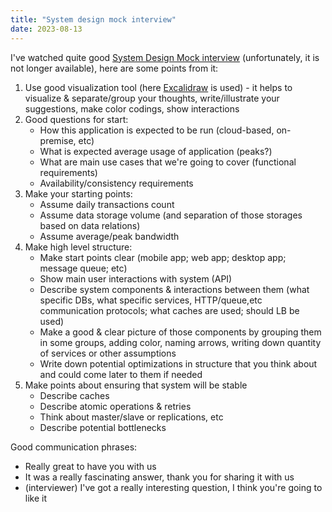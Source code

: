 ```yaml
---
title: "System design mock interview"
date: 2023-08-13
---
```


I've watched quite good [System Design Mock interview](https://www.youtube.com/watch?v=JWkyxKHItx4) (unfortunately, it is not longer available), here are some points from it:

1. Use good visualization tool (here [Excalidraw](https://excalidraw.com/) is used) - it helps to visualize & separate/group your thoughts, write/illustrate your suggestions, make color codings, show interactions
2. Good questions for start:
    - How this application is expected to be run (cloud-based, on-premise, etc)
    - What is expected average usage of application (peaks?)
    - What are main use cases that we're going to cover (functional requirements)
    - Availability/consistency requirements 
3. Make your starting points:
    - Assume daily transactions count
    - Assume data storage volume (and separation of those storages based on data relations)
    - Assume average/peak bandwidth
4. Make high level structure:
    - Make start points clear (mobile app; web app; desktop app; message queue; etc)
    - Show main user interactions with system (API)
    - Describe system components & interactions between them (what specific DBs, what specific services, HTTP/queue,etc communication protocols; what caches are used; should LB be used)
    - Make a good & clear picture of those components by grouping them in some groups, adding color, naming arrows, writing down quantity of services or other assumptions
    - Write down potential optimizations in structure that you think about and could come later to them if needed
5. Make points about ensuring that system will be stable
    - Describe caches
    - Describe atomic operations & retries
    - Think about master/slave or replications, etc 
    - Describe potential bottlenecks

Good communication phrases:
- Really great to have you with us
- It was a really fascinating answer, thank you for sharing it with us
- (interviewer) I've got a really interesting question, I think you're going to like it
